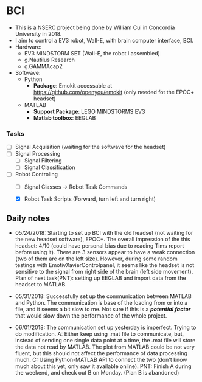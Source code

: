 # BCI
- This is a NSERC project being done by William Cui in Concordia University in 2018.
- I aim to control a EV3 robot, Wall-E, with brain computer interface, BCI.
- Hardware: 
  - EV3 MINDSTORM SET (Wall-E, the robot I assembled)
  - g.Nautilus Research
  - g.GAMMAcap2
- Softwave:
  - Python
    - **Package**: Emokit    accessable at https://github.com/openyou/emokit (only needed fot the EPOC+ headset)
  - MATLAB 
    - **Support Package**: LEGO MINDSTORMS EV3
    - **Matlab toolbox**: EEGLAB

### Tasks
- [ ] Signal Acquisition (waiting for the softwave for the headset)
- [ ] Signal Processing
  - [ ] Signal Filtering
  - [ ] Signal Classification
- [ ] Robot Controling 
  - [ ] Signal Classes -> Robot Task Commands
  - [X] Robot Task Scripts (Forward, turn left and turn right)







## Daily notes
  - 05/24/2018: Starting to set up BCI with the old headset (not waiting for the new headset software), EPOC+. The overall impression of the this headset: 4/10 (could have personal bias due to reading Tims report before using it). There are 3 sensors appear to have a weak connection (two of them are on the left size). However, during some random testings with EmotivXavierControlpanel, it seems like the headset is not sensitive to the signal from right side of the brain (left side movement). Plan of next task(PNT): setting up EEGLAB and import data from the headset to MATLAB.
  
  - 05/31/2018: Successfully set up the communication between MATLAB and Python. The communication is base of the loading from or into a file, and it seems a bit slow to me. Not sure if this is a **_potential factor_** that would slow down the performance of the whole project.
  
  - 06/01/2018: The communication set up yesterday is imperfect. Trying to do modification. A: Either keep using .mat file to communicate, but, instead of sending one single data point at a time, the .mat file will store the data not read by MATLAB. The plot from MATLAB could be not very fluent, but this should not affect the performance of data processing much. C: Using Python-MATLAB API to connect the two (don't know much about this yet, only saw it available online). PNT: Finish A during the weekend, and check out B on Monday.  (Plan B is abandoned)
  
